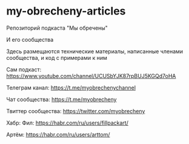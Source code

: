 # my-obrecheny-articles
Репозиторий подкаста "Мы обречены"

И его сообщества

Здесь размещаются технические материалы, написанные членами сообщества, и код с примерами к ним

Сам подкаст: https://www.youtube.com/channel/UCUSbYJK87rpBUJ5KGQd7oHA

Телеграм канал: https://t.me/myobrechenychannel

Чат сообщества: https://t.me/myobrecheny

Твиттер сообщества: https://twitter.com/myobrecheny

Хабр:
  Фил: https://habr.com/ru/users/fillpackart/

  Артём: https://habr.com/ru/users/arttom/
